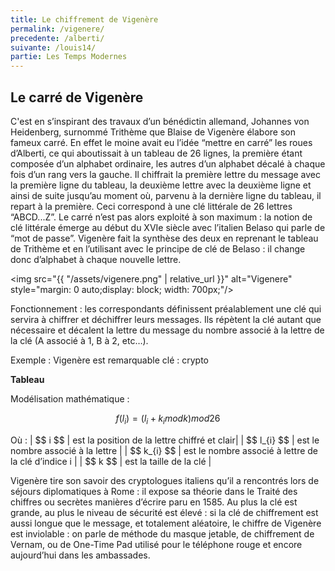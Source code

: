 ```yaml
---
title: Le chiffrement de Vigenère
permalink: /vigenere/
precedente: /alberti/
suivante: /louis14/
partie: Les Temps Modernes
---
```


## Le carré de Vigenère

C'est en s’inspirant des travaux d’un bénédictin allemand, Johannes von Heidenberg, surnommé Trithème que Blaise de Vigenère élabore son fameux carré. En effet le moine avait eu l’idée “mettre en carré” les roues d’Alberti, ce qui aboutissait à un tableau de 26 lignes, la première étant composée d’un alphabet ordinaire, les autres d’un alphabet décalé à chaque fois d’un rang vers la gauche. Il chiffrait la première lettre du message avec la première ligne du tableau, la deuxième lettre avec la deuxième ligne et ainsi de suite jusqu’au moment où, parvenu à la dernière ligne du tableau, il repart à la première. Ceci correspond à une clé littérale de 26 lettres “ABCD...Z”. Le carré n’est pas alors exploité à son maximum : la notion de clé littérale émerge au début du XVIe siècle avec l’italien Belaso qui parle de “mot de passe”. Vigenère fait la synthèse des deux en reprenant le tableau de Trithème et en l’utilisant avec le principe de clé de Belaso : il change donc d’alphabet à chaque nouvelle lettre.


<img src="{{ "/assets/vigenere.png" | relative_url }}" alt="Vigenere" style="margin: 0 auto;display: block; width: 700px;"/>


Fonctionnement : les correspondants définissent préalablement une clé qui servira à chiffrer et déchiffrer leurs messages. Ils répètent la clé autant que nécessaire et décalent la lettre du message du nombre associé à la lettre de la clé (A associé à 1, B à 2, etc…).

Exemple : Vigenère est remarquable
clé : crypto

**Tableau**

Modélisation mathématique :

$$ f(l_{i}) = (l_{i} + k_{i} mod k) mod 26 $$

Où :
| \$$ i $$ | est la position de la lettre chiffré et clair| 
| \$$ l_{i} $$ | est le nombre associé à la lettre |
| \$$ k_{i} $$ | est le nombre associé à lettre de la clé d’indice i |
| \$$ k $$  | est la taille de la clé |


Vigenère tire son savoir des cryptologues italiens qu’il a rencontrés lors de séjours diplomatiques à Rome : il expose sa théorie dans le Traité des chiffres ou secrètes manières d’écrire paru en 1585. Au plus la clé est grande, au plus le niveau de sécurité est élevé : si la clé de chiffrement est aussi longue que le message, et totalement aléatoire, le chiffre de Vigenère est inviolable : on parle de méthode du masque jetable, de chiffrement de Vernam, ou de One-Time Pad utilisé pour le téléphone rouge et encore aujourd’hui dans les ambassades.
